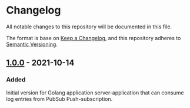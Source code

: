 # Changelog

All notable changes to this repository will be documented in this file.

The format is base on [Keep a Changelog](https://keepachangelog.com/en/1.0.0/), and this repository adheres to [Semantic Versioning](https://semver.org/spec/v2.0.0.html).

## [1.0.0](https://github.com/j-flat/log-forwarder/compare/v1.0.0...master?expand=1) - 2021-10-14

### Added

Initial version for Golang application server-application that can consume log entries from PubSub Push-subscription.
